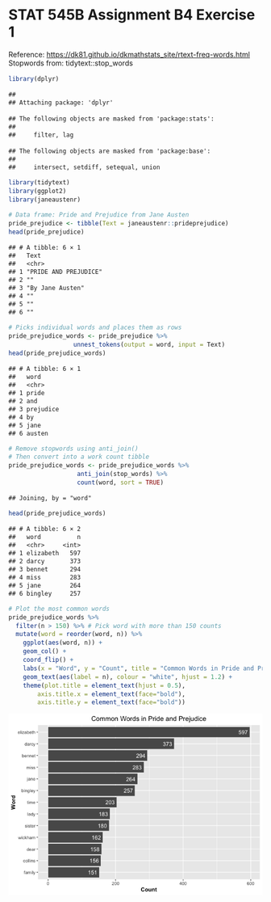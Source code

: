 STAT 545B Assignment B4 Exercise 1
================

Reference:
<https://dk81.github.io/dkmathstats_site/rtext-freq-words.html>
Stopwords from: tidytext::stop_words

``` r
library(dplyr)
```

    ## 
    ## Attaching package: 'dplyr'

    ## The following objects are masked from 'package:stats':
    ## 
    ##     filter, lag

    ## The following objects are masked from 'package:base':
    ## 
    ##     intersect, setdiff, setequal, union

``` r
library(tidytext)
library(ggplot2)
library(janeaustenr)
```

``` r
# Data frame: Pride and Prejudice from Jane Austen
pride_prejudice <- tibble(Text = janeaustenr::prideprejudice)
head(pride_prejudice)
```

    ## # A tibble: 6 × 1
    ##   Text                 
    ##   <chr>                
    ## 1 "PRIDE AND PREJUDICE"
    ## 2 ""                   
    ## 3 "By Jane Austen"     
    ## 4 ""                   
    ## 5 ""                   
    ## 6 ""

``` r
# Picks individual words and places them as rows
pride_prejudice_words <- pride_prejudice %>% 
                  unnest_tokens(output = word, input = Text) 
head(pride_prejudice_words)
```

    ## # A tibble: 6 × 1
    ##   word     
    ##   <chr>    
    ## 1 pride    
    ## 2 and      
    ## 3 prejudice
    ## 4 by       
    ## 5 jane     
    ## 6 austen

``` r
# Remove stopwords using anti_join()
# Then convert into a work count tibble
pride_prejudice_words <- pride_prejudice_words %>%
                   anti_join(stop_words) %>% 
                   count(word, sort = TRUE)
```

    ## Joining, by = "word"

``` r
head(pride_prejudice_words)
```

    ## # A tibble: 6 × 2
    ##   word          n
    ##   <chr>     <int>
    ## 1 elizabeth   597
    ## 2 darcy       373
    ## 3 bennet      294
    ## 4 miss        283
    ## 5 jane        264
    ## 6 bingley     257

``` r
# Plot the most common words
pride_prejudice_words %>% 
  filter(n > 150) %>% # Pick word with more than 150 counts
  mutate(word = reorder(word, n)) %>% 
    ggplot(aes(word, n)) + 
    geom_col() +
    coord_flip() +
    labs(x = "Word", y = "Count", title = "Common Words in Pride and Prejudice") +
    geom_text(aes(label = n), colour = "white", hjust = 1.2) +
    theme(plot.title = element_text(hjust = 0.5), 
        axis.title.x = element_text(face="bold"),
        axis.title.y = element_text(face="bold"))
```

![](exercise_1_files/figure-gfm/unnamed-chunk-5-1.png)<!-- -->
